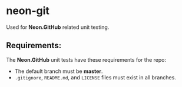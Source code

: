 # neon-git
Used for **Neon.GitHub** related unit testing.

## Requirements:

The **Neon.GitHub** unit tests have these requirements for the repo:

* The default branch must be **master**.
* `.gitignore`, `README.md`, and `LICENSE` files must exist in all branches.
